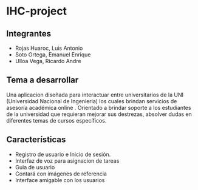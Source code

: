 # IHC-project

## Integrantes
- Rojas Huaroc, Luis Antonio
- Soto Ortega, Emanuel Enrique
- Ulloa Vega, Ricardo Andre


## Tema a desarrollar 
Una aplicacion diseñada para interactuar entre universitarios de la UNI (Universidad Nacional de Ingenieria) los cuales brindan servicios de asesoría académica online .
Orientado a brindar soporte a los estudiantes de la universidad que requieran mejorar sus destrezas, absolver dudas en diferentes temas de cursos específicos. 

## Características
- Registro de usuario e Inicio de sesión.
- Interfaz de voz para asignacion de tareas
- Guia de usuario
- Contará con imágenes de referencia 
- Interface amigable con los usuarios
